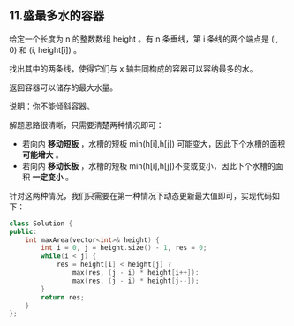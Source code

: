 ## 11.盛最多水的容器

给定一个长度为 n 的整数数组 height 。有 n 条垂线，第 i 条线的两个端点是 (i, 0) 和 (i, height[i]) 。

找出其中的两条线，使得它们与 x 轴共同构成的容器可以容纳最多的水。

返回容器可以储存的最大水量。

说明：你不能倾斜容器。

解题思路很清晰，只需要清楚两种情况即可：
+ 若向内 **移动短板** ，水槽的短板 min(h[i],h[j]) 可能变大，因此下个水槽的面积 **可能增大** 。
+ 若向内 **移动长板** ，水槽的短板 min(h[i],h[j])​ 不变或变小，因此下个水槽的面积 **一定变小** 。

针对这两种情况，我们只需要在第一种情况下动态更新最大值即可，实现代码如下：

```c++
class Solution {
public:
    int maxArea(vector<int>& height) {
        int i = 0, j = height.size() - 1, res = 0;
        while(i < j) {
            res = height[i] < height[j] ? 
                max(res, (j - i) * height[i++]): 
                max(res, (j - i) * height[j--]); 
        }
        return res;
    }
};
```
